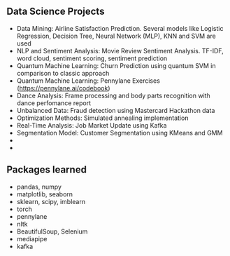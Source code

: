 ## Data Science Projects
- Data Mining: Airline Satisfaction Prediction. Several models like Logistic Regression, Decision Tree, Neural Network (MLP), KNN and SVM are used
- NLP and Sentiment Analysis: Movie Review Sentiment Analysis. TF-IDF, word cloud, sentiment scoring, sentiment prediction
- Quantum Machine Learning: Churn Prediction using quantum SVM in comparison to classic approach
- Quantum Machine Learning: Pennylane Exercises (https://pennylane.ai/codebook)
- Dance Analysis: Frame processing and body parts recognition with dance perfomance report
- Unbalanced Data: Fraud detection using Mastercard Hackathon data
- Optimization Methods: Simulated annealing implementation
- Real-Time Analysis: Job Market Update using Kafka
- Segmentation Model: Customer Segmentation using KMeans and GMM
- 
- 
## Packages learned
- pandas, numpy
- matplotlib, seaborn
- sklearn, scipy, imblearn
- torch
- pennylane
- nltk
- BeautifulSoup, Selenium
- mediapipe
- kafka 
